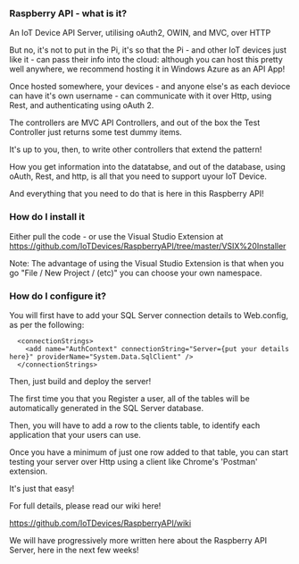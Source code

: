 <h3>Raspberry API - what is it?</h3>

An IoT Device API Server, utilising oAuth2, OWIN, and MVC, over HTTP

But no, it's not to put in the Pi, it's so that the Pi - and other IoT devices just like it - can pass their info into the cloud: although you can host this pretty well anywhere, we recommend hosting it in Windows Azure as an API App!

Once hosted somewhere, your devices - and anyone else's as each devioce can have it's own username - can communicate with it over Http, using Rest, and authenticating using oAuth 2.

The controllers are MVC API Controllers, and out of the box the Test Controller just returns some test dummy items.

It's up to you, then, to write other controllers that extend the pattern!

How you get information into the datatabse, and out of the database, using oAuth, Rest, and http, is all that you need to support uyour IoT Device.

And everything that you need to do that is here in this Raspberry API!

<h3>How do I install it</h3>

Either pull the code - or use the Visual Studio Extension at https://github.com/IoTDevices/RaspberryAPI/tree/master/VSIX%20Installer

Note: The advantage of using the Visual Studio Extension is that when you go "File / New Project / (etc)" you can choose your own namespace.

<H3>How do I configure it?</H3>

You will first have to add your SQL Server connection details to Web.config, as per the following:

```
  <connectionStrings>
    <add name="AuthContext" connectionString="Server={put your details here}" providerName="System.Data.SqlClient" />
  </connectionStrings>
```

Then, just build and deploy the server!

The first time you that you Register a user, all of the tables will be automatically generated in the SQL Server database.

Then, you will have to add a row to the clients table, to identify each application that your users can use.

Once you have a minimum of just one row added to that table, you can start testing your server over Http using a client like Chrome's 'Postman' extension.

It's just that easy!

For full details, please read our wiki here!

https://github.com/IoTDevices/RaspberryAPI/wiki

We will have progressively more written here about the Raspberry API Server, here in the next few weeks!


